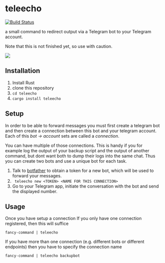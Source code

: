 # teleecho

[![Build Status](https://travis-ci.org/inosms/teleecho.svg?branch=master)](https://travis-ci.org/inosms/teleecho)

a small command to redirect output via a Telegram bot to your Telegram account.

Note that this is not finished yet, so use with caution.

![](https://dl.dropboxusercontent.com/u/36945131/out.gif)


## Installation

1. Install Rust
2. clone this repository
3. ```cd teleecho``` 
4. ```cargo install teleecho```

## Setup

In order to be able to forward messages you must first create a telegram bot and then create a connection between this bot and your telegram account.
Each of this _bot -> account_ sets are called a _connection_.

You can have multiple of those connections. This is handy if you for example log the output of your backup script and the output of another command, but dont want both to dump their logs into the same chat. Thus you can create two bots and use a unique bot for each task.


1. Talk to [botfather](https://telegram.me/botfather) to obtain a token for a new bot, which will be used to forward your messages.
2. ``` teleecho new <TOKEN> <NAME FOR THIS CONNECTION>```
3. Go to your Telegram app, initiate the conversation with the bot and send the displayed number.

## Usage

Once you have setup a connection
If you only have one connection registered, then this will suffice

```
fancy-command | teleecho
```

If you have more than one connection (e.g. different bots or different endpoints) then you have to specify the connection name
```
fancy-command | teleecho backupbot
```
